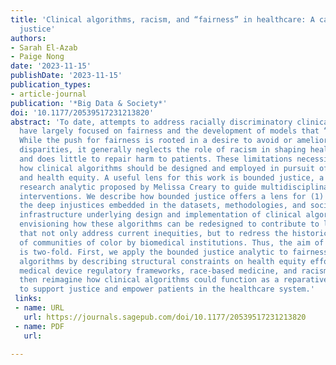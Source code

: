 ```yaml
---
title: 'Clinical algorithms, racism, and “fairness” in healthcare: A case of bounded
  justice'
authors:
- Sarah El-Azab
- Paige Nong
date: '2023-11-15'
publishDate: '2023-11-15'
publication_types:
- article-journal
publication: '*Big Data & Society*'
doi: '10.1177/20539517231213820'
abstract: 'To date, attempts to address racially discriminatory clinical algorithms
  have largely focused on fairness and the development of models that “do no harm.”
  While the push for fairness is rooted in a desire to avoid or ameliorate health
  disparities, it generally neglects the role of racism in shaping health outcomes
  and does little to repair harm to patients. These limitations necessitate reconceptualizing
  how clinical algorithms should be designed and employed in pursuit of racial justice
  and health equity. A useful lens for this work is bounded justice, a concept and
  research analytic proposed by Melissa Creary to guide multidisciplinary health equity
  interventions. We describe how bounded justice offers a lens for (1) articulating
  the deep injustices embedded in the datasets, methodologies, and sociotechnical
  infrastructure underlying design and implementation of clinical algorithms and (2)
  envisioning how these algorithms can be redesigned to contribute to larger efforts
  that not only address current inequities, but to redress the historical mistreatment
  of communities of color by biomedical institutions. Thus, the aim of this article
  is two-fold. First, we apply the bounded justice analytic to fairness and clinical
  algorithms by describing structural constraints on health equity efforts such as
  medical device regulatory frameworks, race-based medicine, and racism in data. We
  then reimagine how clinical algorithms could function as a reparative technology
  to support justice and empower patients in the healthcare system.'
 links: 
 - name: URL
   url: https://journals.sagepub.com/doi/10.1177/20539517231213820
 - name: PDF
   url: 

---
```

